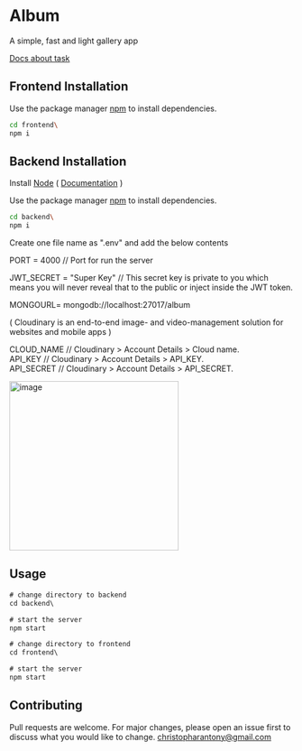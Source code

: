 # Album 

A simple, fast and light gallery app  

[Docs about task](https://github.com/christopharantony/album/files/9738820/Mern.Stack.Assignment.docx)

## Frontend Installation

Use the package manager [npm](https://www.npmjs.com/) to install dependencies.

```bash
cd frontend\ 
npm i
```
## Backend Installation

Install [Node](https://nodejs.org/en/)    (  [Documentation](https://medium.com/devops-with-valentine/how-to-install-node-js-and-npm-on-windows-10-windows-11-139442f90f12) )

Use the package manager [npm](https://www.npmjs.com/) to install dependencies.

```bash
cd backend\ 
npm i
```
Create one file name as ".env" and add the below contents

PORT = 4000                                 //  Port for run the server

JWT_SECRET = "Super Key"                          //  This secret key is private to you which means you will never reveal that to the public or inject inside the JWT token.   

MONGOURL= mongodb://localhost:27017/album   

( Cloudinary is an end-to-end image- and video-management solution for websites and mobile apps )   

CLOUD_NAME                             //  Cloudinary > Account Details > Cloud name.  
API_KEY                                //  Cloudinary > Account Details > API_KEY.  
API_SECRET                             //  Cloudinary > Account Details > API_SECRET. 


<img width="300" alt="image" src="https://user-images.githubusercontent.com/99424113/187027920-d84a9df4-40f8-4911-a2d0-97ad8f24710a.png">   


## Usage

```js
# change directory to backend
cd backend\  

# start the server
npm start

# change directory to frontend
cd frontend\  

# start the server
npm start


```




## Contributing
Pull requests are welcome. For major changes, please open an issue first to discuss what you would like to change.
christopharantony@gmail.com 
